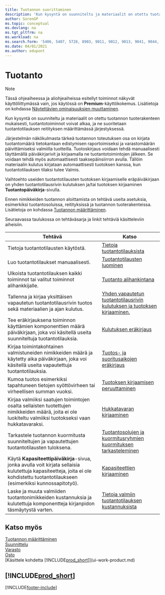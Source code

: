```yaml
---
title: Tuotannon suorittaminen
description: 'Kun kysyntä on suunniteltu ja materiaalit on otettu tuotannon tuoterakenteen mukaisesti, tuotantotoiminnot voivat alkaa, ja ne suoritetaan tuotantotilauksen reitityksen määrittämässä järjestyksessä.'
author: SorenGP
ms.topic: conceptual
ms.devlang: na
ms.tgt_pltfrm: na
ms.workload: na
ms.search.form: '5406, 5407, 5728, 8903, 9011, 9012, 9013, 9041, 9044, 9047, 9323, 9324, 9325, 9326, 9327, 99000784, 99000785'
ms.date: 04/01/2021
ms.author: edupont
---
```

# <a name="manufacturing"></a>Tuotanto

> [!NOTE]
> Tässä ohjeaiheessa ja aliohjeaiheissa esitellyt toiminnot näkyvät käyttöliittymässä vain, jos käytössä on **Premium**-käyttökokemus. Lisätietoja on kohdassa [Näytettävien ominaisuuksien muuttaminen](ui-experiences.md).

Kun kysyntä on suunniteltu ja materiaalit on otettu tuotannon tuoterakenteen mukaisesti, tuotantotoiminnot voivat alkaa, ja ne suoritetaan tuotantotilauksen reitityksen määrittämässä järjestyksessä.  

Järjestelmän näkökulmasta tärkeä tuotannon toteutuksen osa on kirjata tuotantomäärä tietokantaan edistymisen raportoimiseksi ja varastomäärän päivittämiseksi valmiilla tuotteilla. Tuotoskirjaus voidaan tehdä manuaalisesti täyttämällä päiväkirjarivit ja kirjaamalla ne tuotantotoimintojen jälkeen. Se voidaan tehdä myös automaattisesti taaksepäinsiirron avulla. Tällöin materiaalin kulutus kirjataan automaattisesti tuotoksen kanssa, kun tuotantotilauksen tilaksi tulee Valmis.  

Vaihtoehto useiden tuotantotilausten tuotoksen kirjaamiselle eräpäiväkirjaan on yhden tuotantotilausrivin kulutuksen ja/tai tuotoksen kirjaaminen **Tuotantopäiväkirja**-sivulla.

Ennen nimikkeiden tuotannon aloittamista on tehtävä useita asetuksia, esimerkiksi tuotantosoluissa, reitityksissä ja tuotannon tuoterakenteissa. Lisätietoja on kohdassa [Tuotannon määrittäminen](production-configure-production-processes.md).

Seuraavassa taulukossa on tehtäväsarja ja linkit tehtäviä käsitteleviin aiheisiin.  

|**Tehtävä**|**Katso**|  
|------------|-------------|  
|Tietoja tuotantotilausten käytöstä.|[Tietoja tuotantotilauksista](production-about-production-orders.md)|
|Luo tuotantotilaukset manuaalisesti.|[Tuotantotilausten luominen](production-how-to-create-production-orders.md)|
|Ulkoista tuotantotilauksen kaikki toiminnot tai valitut toiminnot alihankkijalle.|[Tuotanto alihankintana](production-how-to-subcontract-manufacturing.md)|
|Tallenna ja kirjaa yksittäisen vapautetun tuotantotilausrivin tuotos sekä materiaalien ja ajan kulutus.|[Yhden vapautetun tuotantotilausrivin kulutuksen ja tuotoksen kirjaaminen.](production-how-to-register-consumption-and-output.md)|  
|Tee eräkirjauksena toiminnon käyttämien komponenttien määrä päiväkirjaan, joka voi käsitellä useita suunniteltuja tuotantotilauksia.|[Kulutuksen eräkirjaus](production-how-to-post-consumption.md)|
|Kirjaa toimintakohtainen valmistuneiden nimikkeiden määrä ja käytetty aika päiväkirjaan, joka voi käsitellä useita vapautettuja tuotantotilauksia.|[Tuotos- ja suoritusaikojen eräkirjaus](production-how-to-post-output-quantity.md)|
|Kumoa tuotos esimerkiksi tapahtuneen tietojen syöttövirheen tai virheellisen summan vuoksi.  |[Tuotoksen kirjaamisen peruuttaminen](production-how-to-reverse-output-posting.md)|  
|Kirjaa valmiiksi saatujen toimintojen osalta sellaisten tuotettujen nimikkeiden määrä, joita ei ole luokiteltu valmiiksi tuotokseksi vaan hukkatavaraksi.|[Hukkatavaran kirjaaminen](production-how-to-post-scrap.md)|
|Tarkastele tuotannon kuormitusta suunniteltujen ja vapautettujen tuotantotilausten tuloksena.|[Tuotantosolujen ja kuormitusryhmien kuormituksen tarkasteleminen](production-how-to-view-the-load-on-work-centers.md)|  
|Käytä **Kapasiteettipäiväkirja**-sivua, jonka avulla voit kirjata sellaisia kulutettuja kapasiteetteja, joita ei ole kohdistettu tuotantotilaukseen (esimerkiksi kunnossapitotyö).|[Kapasiteettien kirjaaminen](production-how-to-post-capacities.md)|  
|Laske ja muuta valmiiden tuotantonimikkeiden kustannuksia ja kulutettuja komponentteja kirjanpidon täsmäytystä varten.|[Tietoja valmiin tuotantotilauksen kustannuksista](finance-about-finished-production-order-costs.md)|  

## <a name="see-also"></a>Katso myös

[Tuotannon määrittäminen](production-configure-production-processes.md)  
[Suunnittelu](production-planning.md)  
[Varasto](inventory-manage-inventory.md)  
[Osto](purchasing-manage-purchasing.md)  
[Käsittele kohdetta [!INCLUDE[prod_short](includes/prod_short.md)]](ui-work-product.md)

## [!INCLUDE[prod_short](includes/free_trial_md.md)]


[!INCLUDE[footer-include](includes/footer-banner.md)]
